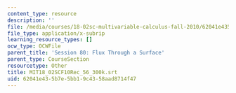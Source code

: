 ```yaml
---
content_type: resource
description: ''
file: /media/courses/18-02sc-multivariable-calculus-fall-2010/62041e435b7e5bb19c4358aad8714f47_MIT18_02SCF10Rec_56_300k.vtt
file_type: application/x-subrip
learning_resource_types: []
ocw_type: OCWFile
parent_title: 'Session 80: Flux Through a Surface'
parent_type: CourseSection
resourcetype: Other
title: MIT18_02SCF10Rec_56_300k.srt
uid: 62041e43-5b7e-5bb1-9c43-58aad8714f47
---
```

